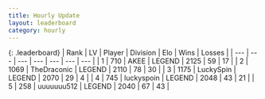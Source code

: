 ```yaml
---
title: Hourly Update
layout: leaderboard
category: hourly
---
```


{: .leaderboard}
| Rank | LV | Player | Division | Elo | Wins | Losses |
| --- | --- | --- | --- | --- | --- | --- |
| <span data-change="0">1</span> | 710 | <span title="ID: 455100">AKEE</span> | LEGEND | <span data-change="0">2125</span> | <span data-change="0">59</span> | <span data-change="0">17</span> |
| <span data-change="0">2</span> | 1069 | <span title="ID: 544310">TheDraconic</span> | LEGEND | <span data-change="0">2110</span> | <span data-change="0">78</span> | <span data-change="0">30</span> |
| <span data-change="0">3</span> | 1175 | <span title="ID: 498412">LuckySpin</span> | LEGEND | <span data-change="0">2070</span> | <span data-change="0">29</span> | <span data-change="0">4</span> |
| <span data-change="0">4</span> | 745 | <span title="ID: 512212">luckyspoin</span> | LEGEND | <span data-change="0">2048</span> | <span data-change="0">43</span> | <span data-change="0">21</span> |
| <span data-change="1">5</span> | 258 | <span title="ID: 655022">uuuuuuu512</span> | LEGEND | <span data-change="6">2040</span> | <span data-change="1">67</span> | <span data-change="0">43</span> |